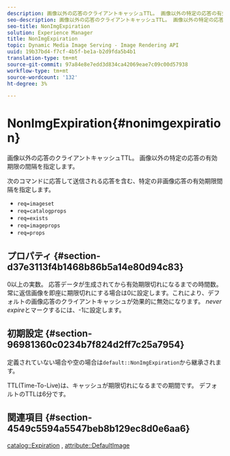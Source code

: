 ```yaml
---
description: 画像以外の応答のクライアントキャッシュTTL。 画像以外の特定の応答の有効期限の間隔を指定します。
seo-description: 画像以外の応答のクライアントキャッシュTTL。 画像以外の特定の応答の有効期限の間隔を指定します。
seo-title: NonImgExpiration
solution: Experience Manager
title: NonImgExpiration
topic: Dynamic Media Image Serving - Image Rendering API
uuid: 19b37bd4-f7cf-4b5f-be1a-b2d9fda5b4b1
translation-type: tm+mt
source-git-commit: 97a84e8e7edd3d834ca42069eae7c09c00d57938
workflow-type: tm+mt
source-wordcount: '132'
ht-degree: 3%

---
```



# NonImgExpiration{#nonimgexpiration}

画像以外の応答のクライアントキャッシュTTL。 画像以外の特定の応答の有効期限の間隔を指定します。

次のコマンドに応答して送信される応答を含む、特定の非画像応答の有効期限間隔を指定します。

* `req=imageset`
* `req=catalogprops`
* `req=exists`
* `req=imageprops`
* `req=props`

## プロパティ {#section-d37e3113f4b1468b86b5a14e80d94c83}

0以上の実数。 応答データが生成されてから有効期限切れになるまでの時間数。 常に返信画像を即座に期限切れにする場合は0に設定します。これにより、デフォルトの画像応答のクライアントキャッシュが効果的に無効になります。 *never expire*&#x200B;とマークするには、-1に設定します。

## 初期設定 {#section-96981360c0234b7f824d2ff7c25a7954}

定義されていない場合や空の場合は`default::NonImgExpiration`から継承されます。

TTL(Time-To-Live)は、キャッシュが期限切れになるまでの期間です。 デフォルトのTTLは6分です。

## 関連項目 {#section-4549c5594a5547beb8b129ec8d0e6aa6}

[catalog::Expiration](../../../../../is-api/image-catalog/image-serving-api-ref/c-image-catalog-reference/c-image-svg-data-reference/c-image-data-reference/r-expiration-cat.md#reference-a7afd668ecbb4d2da65d86259aa6a28a) ,  [attribute::DefaultImage](../../../../../is-api/image-catalog/image-serving-api-ref/c-image-catalog-reference/c-attributes-reference/r-is-cat-defaultimage.md#reference-8e9900e129f54ed68462a3c2fc3bc433)
